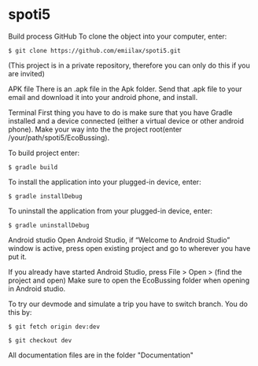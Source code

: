 # spoti5
Build process
GitHub
To clone the object into your computer, enter:

	$ git clone https://github.com/emiilax/spoti5.git

(This project is in a private repository, therefore you can only do this if you are invited)

APK file
There is an .apk file in the Apk folder. Send that .apk file to your email and download it into your android phone, and install.

Terminal
First thing you have to do is make sure that you have Gradle installed and a device connected (either a virtual device or other android phone). Make your way into the the project root(enter /your/path/spoti5/EcoBussing).

To build project enter:
	
	$ gradle build

To install the application into your plugged-in device, enter:

	$ gradle installDebug

To uninstall the application from your plugged-in device, enter:
	
	$ gradle uninstallDebug

Android studio
Open Android Studio, if “Welcome to Android Studio” window is active, press open existing project and go to wherever you have put it. 

If you already have started Android Studio, press File > Open > (find the project and open) 
Make sure to open the EcoBussing folder when opening in Android studio.

To try our devmode and simulate a trip you have to switch branch. You do this by:

	$ git fetch origin dev:dev
  
 	$ git checkout dev


All documentation files are in the folder "Documentation"
